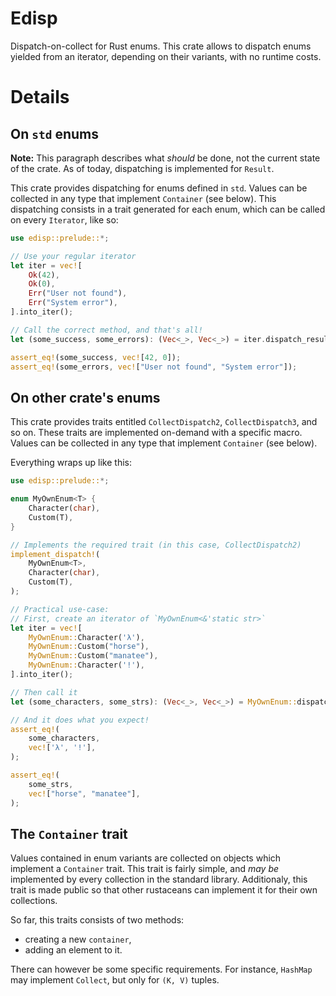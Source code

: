 # Edisp

Dispatch-on-collect for Rust enums. This crate allows to dispatch enums yielded
from an iterator, depending on their variants, with no runtime costs.

# Details

## On `std` enums

**Note:** This paragraph describes what *should* be done, not the current state
of the crate. As of today, dispatching is implemented for `Result`.

This crate provides dispatching for enums defined in `std`. Values can be
collected in any type that implement `Container` (see below). This dispatching
consists in a trait generated for each enum, which can be called on every
`Iterator`, like so:

```rust
use edisp::prelude::*;

// Use your regular iterator
let iter = vec![
    Ok(42),
    Ok(0),
    Err("User not found"),
    Err("System error"),
].into_iter();

// Call the correct method, and that's all!
let (some_success, some_errors): (Vec<_>, Vec<_>) = iter.dispatch_result();

assert_eq!(some_success, vec![42, 0]);
assert_eq!(some_errors, vec!["User not found", "System error"]);
```

## On other crate's enums

This crate provides traits entitled `CollectDispatch2`, `CollectDispatch3`, and
so on. These traits are implemented on-demand with a specific macro. Values can
be collected in any type that implement `Container` (see below).

Everything wraps up like this:

```rust
use edisp::prelude::*;

enum MyOwnEnum<T> {
    Character(char),
    Custom(T),
}

// Implements the required trait (in this case, CollectDispatch2)
implement_dispatch!(
    MyOwnEnum<T>,
    Character(char),
    Custom(T),
);

// Practical use-case:
// First, create an iterator of `MyOwnEnum<&'static str>`
let iter = vec![
    MyOwnEnum::Character('λ'),
    MyOwnEnum::Custom("horse"),
    MyOwnEnum::Custom("manatee"),
    MyOwnEnum::Character('!'),
].into_iter();

// Then call it
let (some_characters, some_strs): (Vec<_>, Vec<_>) = MyOwnEnum::dispatch(iter);

// And it does what you expect!
assert_eq!(
    some_characters,
    vec!['λ', '!'],
);

assert_eq!(
    some_strs,
    vec!["horse", "manatee"],
);
```


## The `Container` trait

Values contained in enum variants are collected on objects which implement a
`Container` trait. This trait is fairly simple, and *may be* implemented by
every collection in the standard library. Additionaly, this trait is made
public so that other rustaceans can implement it for their own collections.

So far, this traits consists of two methods:
  - creating a new `container`,
  - adding an element to it.

There can however be some specific requirements. For instance, `HashMap` may
implement `Collect`, but only for `(K, V)` tuples.

